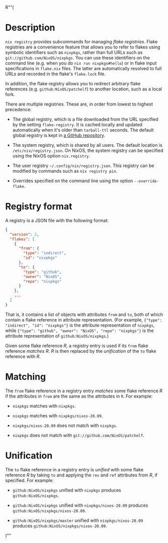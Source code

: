 R""(

# Description

`nix registry` provides subcommands for managing *flake
registries*. Flake registries are a convenience feature that allows
you to refer to flakes using symbolic identifiers such as `nixpkgs`,
rather than full URLs such as `git://github.com/NixOS/nixpkgs`. You
can use these identifiers on the command line (e.g. when you do `nix
run nixpkgs#hello`) or in flake input specifications in `flake.nix`
files. The latter are automatically resolved to full URLs and recorded
in the flake's `flake.lock` file.

In addition, the flake registry allows you to redirect arbitrary flake
references (e.g. `github:NixOS/patchelf`) to another location, such as
a local fork.

There are multiple registries. These are, in order from lowest to
highest precedence:

* The global registry, which is a file downloaded from the URL
  specified by the setting `flake-registry`. It is cached locally and
  updated automatically when it's older than `tarball-ttl`
  seconds. The default global registry is kept in [a GitHub
  repository](https://github.com/NixOS/flake-registry).

* The system registry, which is shared by all users. The default
  location is `/etc/nix/registry.json`. On NixOS, the system registry
  can be specified using the NixOS option `nix.registry`.

* The user registry `~/.config/nix/registry.json`. This registry can
  be modified by commands such as `nix registry pin`.

* Overrides specified on the command line using the option
  `--override-flake`.

# Registry format

A registry is a JSON file with the following format:

```json
{
  "version": 2,
  "flakes": [
    {
      "from": {
        "type": "indirect",
        "id": "nixpkgs"
      },
      "to": {
        "type": "github",
        "owner": "NixOS",
        "repo": "nixpkgs"
      }
    },
    ...
  ]
}
```

That is, it contains a list of objects with attributes `from` and
`to`, both of which contain a flake reference in attribute
representation. (For example, `{"type": "indirect", "id": "nixpkgs"}`
is the attribute representation of `nixpkgs`, while `{"type":
"github", "owner": "NixOS", "repo": "nixpkgs"}` is the attribute
representation of `github:NixOS/nixpkgs`.)

Given some flake reference *R*, a registry entry is used if its
`from` flake reference *matches* *R*. *R* is then replaced by the
*unification* of the `to` flake reference with *R*.

# Matching

The `from` flake reference in a registry entry *matches* some flake
reference *R* if the attributes in `from` are the same as the
attributes in `R`. For example:

* `nixpkgs` matches with `nixpkgs`.

* `nixpkgs` matches with `nixpkgs/nixos-20.09`.

* `nixpkgs/nixos-20.09` does not match with `nixpkgs`.

* `nixpkgs` does not match with `git://github.com/NixOS/patchelf`.

# Unification

The `to` flake reference in a registry entry is *unified* with some flake
reference *R* by taking `to` and applying the `rev` and `ref`
attributes from *R*, if specified. For example:

* `github:NixOS/nixpkgs` unified with `nixpkgs` produces `github:NixOS/nixpkgs`.

* `github:NixOS/nixpkgs` unified with `nixpkgs/nixos-20.09` produces `github:NixOS/nixpkgs/nixos-20.09`.

* `github:NixOS/nixpkgs/master` unified with `nixpkgs/nixos-20.09` produces `github:NixOS/nixpkgs/nixos-20.09`.

)""

